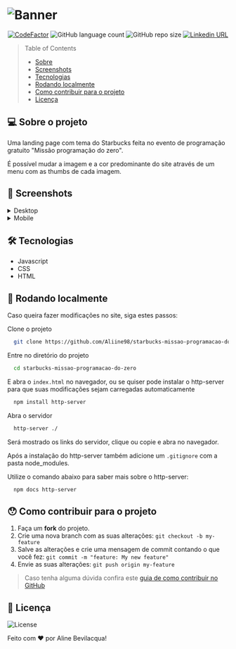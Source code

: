 # ![Banner](https://user-images.githubusercontent.com/90913523/228399982-4bc409eb-66c8-43c2-aa07-e2ddc482a384.png)

<p align="center">
  <a href="https://www.codefactor.io/repository/github/aliine98/starbucks-missao-programacao-do-zero/overview/main"><img src="https://www.codefactor.io/repository/github/aliine98/starbucks-missao-programacao-do-zero/badge/main" alt="CodeFactor" /></a>
  <img alt="GitHub language count" src="https://img.shields.io/github/languages/count/Aliine98/starbucks-missao-programacao-do-zero?style=flat">
  <img alt="GitHub repo size" src="https://img.shields.io/github/repo-size/Aliine98/starbucks-missao-programacao-do-zero?color=magenta&style=flat">
  <a href="https://www.linkedin.com/in/aline-bevilacqua/"><img alt="Linkedin URL" src="https://img.shields.io/twitter/url?label=Conecte-se comigo&logo=linkedin&style=social&url=https%3A%2F%2Fwww.linkedin.com%2Fin%2Faline-bevilacqua%2F"></a>
</p>

> Table of Contents
> <ul>
>   <li><a href="#-sobre-o-projeto">Sobre</a></li>
>   <li><a href="#-screenshots">Screenshots</a></li>
>   <li><a href="#-tecnologias">Tecnologias</a></li>
>   <li><a href="#-rodando-localmente">Rodando localmente</a></li>
>   <li><a href="#-como-contribuir-para-o-projeto">Como contribuir para o projeto</a></li>
>   <li><a href="#-licença">Licença</a></li>
> </ul>

## 💻 Sobre o projeto

<p>Uma landing page com tema do Starbucks feita no evento de programação gratuito "Missão programação do zero".</p>
<p>É possível mudar a imagem e a cor predominante do site através de um menu com as thumbs de cada imagem.</p>

## 🎨 Screenshots

<details>
  <summary>Desktop</summary>
  <img alt="screencapture-starbucks-desktop" src="https://user-images.githubusercontent.com/90913523/228406421-a359c527-f89e-495e-b022-f9a0966a4b86.png">
</details>

<details>
  <summary>Mobile</summary>
  <p align="center"><img alt="screencapture-starbucks-mobile" src="https://user-images.githubusercontent.com/90913523/228406576-a94105f0-fb5a-4c3a-be35-8066a9f35db0.png"></p>
</details>

## 🛠 Tecnologias

- Javascript
- CSS
- HTML


## 🚀 Rodando localmente

Caso queira fazer modificações no site, siga estes passos:

Clone o projeto

```bash
  git clone https://github.com/Aliine98/starbucks-missao-programacao-do-zero
```

Entre no diretório do projeto

```bash
  cd starbucks-missao-programacao-do-zero
```

E abra o <code>index.html</code> no navegador, ou se quiser pode instalar o http-server para que suas modificações sejam carregadas automaticamente
```bash
  npm install http-server
```
Abra o servidor
```bash
  http-server ./
```
Será mostrado os links do servidor, clique ou copie e abra no navegador.
<p>Após a instalação do http-server também adicione um <code>.gitignore</code> com a pasta node_modules.</p>

Utilize o comando abaixo para saber mais sobre o http-server:
```bash
  npm docs http-server
```

## 😯 Como contribuir para o projeto

1. Faça um **fork** do projeto.
2. Crie uma nova branch com as suas alterações: `git checkout -b my-feature`
3. Salve as alterações e crie uma mensagem de commit contando o que você fez: `git commit -m "feature: My new feature"`
4. Envie as suas alterações: `git push origin my-feature`
> Caso tenha alguma dúvida confira este [guia de como contribuir no GitHub](https://github.com/firstcontributions/first-contributions)

## 📝 Licença

![License](https://img.shields.io/github/license/Aliine98/starbucks-missao-programacao-do-zero?logo=m&style=for-the-badge)

Feito com ❤️ por Aline Bevilacqua!
